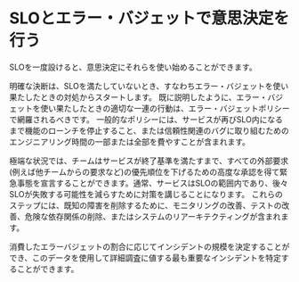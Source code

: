 # SLOとエラー・バジェットで意思決定を行う

SLOを一度設けると、意思決定にそれらを使い始めることができます。

明確な決断は、SLOを満たしていないとき、すなわちエラー・バジェットを使い果たしたときの対処からスタートします。
既に説明したように、エラー・バジェットを使い果たしたときの適切な一連の行動は、エラー・バジェットポリシーで網羅されるべきです。
一般的なポリシーには、サービスが再びSLO内になるまで機能のローンチを停止すること、または信頼性関連のバグに取り組むためのエンジニアリング時間の一部または全部を費やすことが含まれます。

極端な状況では、チームはサービスが終了基準を満たすまで、すべての外部要求(例えば他チームからの要求など)の優先順位を下げるための高度な承認を得て緊急事態を宣言することができます。通常、サービスはSLOの範囲内であり、後々SLOが失敗する可能性を減らすために対策を講じることになります。
これらのステップには、既知の障害を削除するために、モニタリングの改善、テストの改善、危険な依存関係の削除、またはシステムのリアーキテクティングが含まれます。

消費したエラーバジェットの割合に応じてインシデントの規模を決定することができ、このデータを使用して詳細調査に値する最も重要なインシデントを特定することができます。
